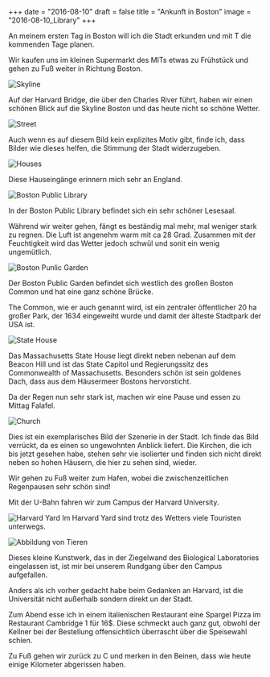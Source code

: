 +++
date = "2016-08-10"
draft = false
title = "Ankunft in Boston"
image = "2016-08-10_Library"
+++

An meinem ersten Tag in Boston 
will ich die Stadt erkunden und mit T die 
kommenden Tage planen.

Wir kaufen uns im kleinen Supermarkt des MITs
etwas zu Frühstück und gehen zu Fuß weiter 
in Richtung Boston. 

![Skyline](/images/2016-08-10_Skyline.jpg)

Auf der Harvard Bridge, die über den 
Charles River führt, haben wir einen schönen 
Blick auf die Skyline Boston und das heute nicht so schöne Wetter. 

![Street](/images/2016-08-10_Street.jpg)

Auch wenn es auf diesem Bild kein explizites Motiv gibt, finde ich, dass Bilder wie dieses
helfen, die Stimmung der Stadt widerzugeben. 

![Houses](/images/2016-08-10_Houses.jpg)

Diese Hauseingänge erinnern mich sehr an England. 

![Boston Public Library](/images/2016-08-10_Library.jpg)

In der Boston Public Library befindet sich ein
sehr schöner Lesesaal. 

Während wir weiter gehen, fängt es beständig
mal mehr, mal weniger stark zu regnen.
Die Luft ist angenehm warm mit ca 28 Grad. 
Zusammen mit der Feuchtigkeit wird das Wetter jedoch schwül und sonit ein wenig ungemütlich. 

![Boston Punlic Garden](/images/2016-08-10_Park.jpg)

Der Boston Public Garden befindet sich westlich des großen Boston Common und hat
eine ganz schöne Brücke. 

The Common, wie er auch genannt wird, ist
ein zentraler öffentlicher 
20 ha großer Park, der 1634 
eingeweiht wurde und damit der älteste 
Stadtpark der USA ist. 

![State House](/images/2016-08-10_Gold.jpg)

Das Massachusetts State House liegt direkt 
neben nebenan auf dem Beacon Hill und 
ist das State Capitol und Regierungssitz 
des Commonwealth of Massachusetts. 
Besonders schön ist sein goldenes Dach, 
dass aus dem Häusermeer Bostons hervorsticht. 

Da der Regen nun sehr stark ist, machen wir
eine Pause und essen zu Mittag Falafel. 

![Church](/images/2016-08-10_Church.jpg)

Dies ist ein exemplarisches Bild der Szenerie
in der Stadt. 
Ich finde das Bild verrückt, da es einen so ungewohnten Anblick liefert.
Die Kirchen, die ich bis jetzt gesehen habe, stehen sehr vie isolierter 
und finden sich nicht direkt neben so hohen Häusern, die hier zu sehen sind, wieder.

Wir gehen zu Fuß weiter zum Hafen, wobei
die zwischenzeitlichen Regenpausen sehr schön sind!

Mit der U-Bahn fahren wir zum Campus der Harvard University. 

![Harvard Yard](/images/2016-08-10_Harvard.jpg)
Im Harvard Yard sind trotz des Wetters 
viele Touristen unterwegs. 

![Abbildung von Tieren](/images/2016-08-10_Animals.jpg)

Dieses kleine Kunstwerk, das in der Ziegelwand 
des Biological Laboratories eingelassen ist, 
ist mir bei unserem Rundgang über den Campus aufgefallen. 

Anders als ich vorher gedacht habe beim Gedanken an Harvard, 
ist die Universität nicht außerhalb sondern direkt un der Stadt. 

Zum Abend esse ich in einem italienischen
Restaurant eine Spargel Pizza im Restaurant Cambridge 1 für 16$. Diese schmeckt auch ganz gut, obwohl der Kellner bei der Bestellung offensichtlich überrascht über die Speisewahl schien. 

Zu Fuß gehen wir zurück zu C und merken in 
den Beinen, dass wie heute einige Kilometer abgerissen haben. 